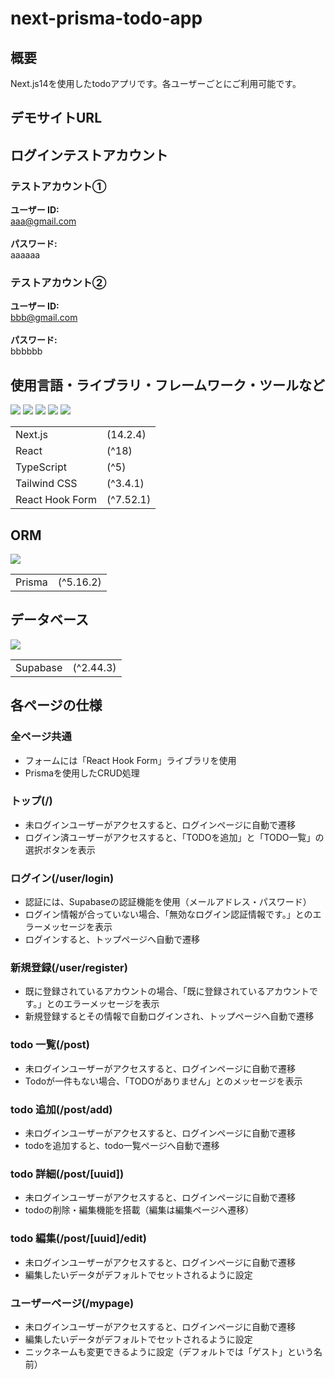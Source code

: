 # next-prisma-todo-app

## 概要
Next.js14を使用したtodoアプリです。各ユーザーごとにご利用可能です。

## デモサイトURL


## ログインテストアカウント

### テストアカウント①
<b>ユーザー ID:</b><br/>
aaa@gmail.com<br/>
<br/>
<b>パスワード:</b><br/>
aaaaaa

### テストアカウント②
<b>ユーザー ID:</b><br/>
bbb@gmail.com<br/>
<br/>
<b>パスワード:</b><br/>
bbbbbb

## 使用言語・ライブラリ・フレームワーク・ツールなど
<p>
<img src="https://img.shields.io/badge/Next-black?style=for-the-badge&logo=next.js&logoColor=white">
<img src="https://img.shields.io/badge/react-%2320232a.svg?style=for-the-badge&logo=react&logoColor=%2361DAFB">
<img src="https://img.shields.io/badge/typescript-%23007ACC.svg?style=for-the-badge&logo=typescript&logoColor=white">
<img src="https://img.shields.io/badge/tailwindcss-%2338B2AC.svg?style=for-the-badge&logo=tailwind-css&logoColor=white">
<img src="https://img.shields.io/badge/React%20Hook%20Form-%23EC5990.svg?style=for-the-badge&logo=reacthookform&logoColor=white">
</p>
<table>
  <tr>
    <td>Next.js</td>
    <td>(14.2.4)</td>
  </tr>
  <tr>
    <td>React</td>
    <td>(^18)</td>
  </tr>
  <tr>
    <td>TypeScript</td>
    <td>(^5)</td>
  </tr>
  <tr>
    <td>Tailwind CSS</td>
    <td>(^3.4.1)</td>
  </tr>
  <tr>
    <td>React Hook Form</td>
    <td>(^7.52.1)</td>
  </tr>
</table>

## ORM
<p>
<img src="https://img.shields.io/badge/Prisma-3982CE?style=for-the-badge&logo=Prisma&logoColor=white">
</p>
<table>
  <tr>
    <td>Prisma</td>
    <td>(^5.16.2)</td>
  </tr>
</table>

## データベース
<p>
<img src="https://img.shields.io/badge/Supabase-3ECF8E?style=for-the-badge&logo=supabase&logoColor=white">
</p>
<table>
  <tr>
    <td>Supabase</td>
    <td>(^2.44.3)</td>
  </tr>
</table>

## 各ページの仕様
### 全ページ共通
- フォームには「React Hook Form」ライブラリを使用
- Prismaを使用したCRUD処理

### トップ(/)
- 未ログインユーザーがアクセスすると、ログインページに自動で遷移
- ログイン済ユーザーがアクセスすると、「TODOを追加」と「TODO一覧」の選択ボタンを表示

### ログイン(/user/login)
- 認証には、Supabaseの認証機能を使用（メールアドレス・パスワード）
- ログイン情報が合っていない場合、「無効なログイン認証情報です。」とのエラーメッセージを表示
- ログインすると、トップページへ自動で遷移

### 新規登録(/user/register)
- 既に登録されているアカウントの場合、「既に登録されているアカウントです。」とのエラーメッセージを表示
- 新規登録するとその情報で自動ログインされ、トップページへ自動で遷移

### todo 一覧(/post)
- 未ログインユーザーがアクセスすると、ログインページに自動で遷移
- Todoが一件もない場合、「TODOがありません」とのメッセージを表示

### todo 追加(/post/add)
- 未ログインユーザーがアクセスすると、ログインページに自動で遷移
- todoを追加すると、todo一覧ページへ自動で遷移

### todo 詳細(/post/[uuid])
- 未ログインユーザーがアクセスすると、ログインページに自動で遷移
- todoの削除・編集機能を搭載（編集は編集ページへ遷移）

### todo 編集(/post/[uuid]/edit)
- 未ログインユーザーがアクセスすると、ログインページに自動で遷移
- 編集したいデータがデフォルトでセットされるように設定

### ユーザーページ(/mypage)
- 未ログインユーザーがアクセスすると、ログインページに自動で遷移
- 編集したいデータがデフォルトでセットされるように設定
- ニックネームも変更できるように設定（デフォルトでは「ゲスト」という名前）
